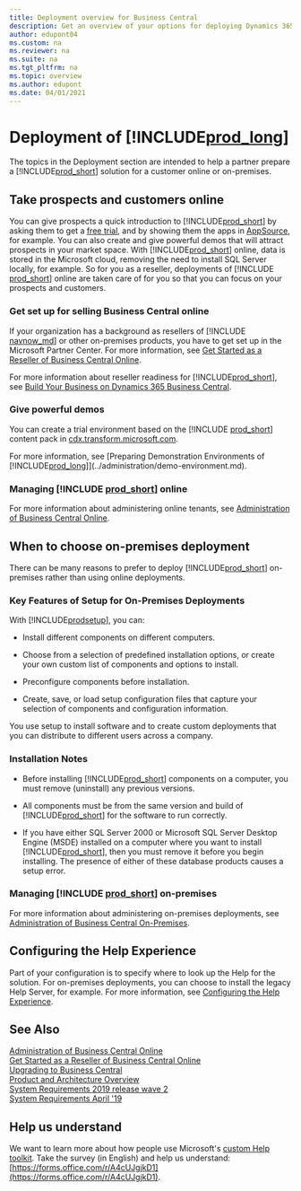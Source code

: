 ```yaml
---
title: Deployment overview for Business Central
description: Get an overview of your options for deploying Dynamics 365 Business Central
author: edupont04
ms.custom: na
ms.reviewer: na
ms.suite: na
ms.tgt_pltfrm: na
ms.topic: overview
ms.author: edupont
ms.date: 04/01/2021
---
```

# Deployment of [!INCLUDE[prod_long](../developer/includes/prod_long.md)]

The topics in the Deployment section are intended to help a partner prepare a [!INCLUDE[prod_short](../developer/includes/prod_short.md)] solution for a customer online or on-premises.  

## Take prospects and customers online

You can give prospects a quick introduction to [!INCLUDE[prod_short](../developer/includes/prod_short.md)] by asking them to get a [free trial](https://go.microsoft.com/fwlink/?linkid=847861), and by showing them the apps in [AppSource](https://appsource.microsoft.com/marketplace/apps?page=1&product=dynamics-365%3Bdynamics-365-business-central), for example. You can also create and give powerful demos that will attract prospects in your market space. With [!INCLUDE[prod_short](../developer/includes/prod_short.md)] online, data is stored in the Microsoft cloud, removing the need to install SQL Server locally, for example. So for you as a reseller, deployments of [!INCLUDE [prod_short](../developer/includes/prod_short.md)] online are taken care of for you so that you can focus on your prospects and customers.  

### Get set up for selling Business Central online

If your organization has a background as resellers of [!INCLUDE [navnow_md](../developer/includes/navnow_md.md)] or other on-premises products, you have to get set up in the Microsoft Partner Center. For more information, see [Get Started as a Reseller of Business Central Online](../administration/get-started-online.md).

For more information about reseller readiness for [!INCLUDE[prod_short](../developer/includes/prod_short.md)], see [Build Your Business on Dynamics 365 Business Central](../developer/readiness/opportunity-app-publisher.md).  

### Give powerful demos

You can create a trial environment based on the [!INCLUDE [prod_short](../developer/includes/prod_short.md)] content pack in [cdx.transform.microsoft.com](https://cdx.transform.microsoft.com/).  

For more information, see [Preparing Demonstration Environments of [!INCLUDE[prod_long](../developer/includes/prod_long.md)]](../administration/demo-environment.md).  

### Managing [!INCLUDE [prod_short](../developer/includes/prod_short.md)] online

For more information about administering online tenants, see [Administration of Business Central Online](../administration/tenant-administration.md).  

## When to choose on-premises deployment

There can be many reasons to prefer to deploy [!INCLUDE[prod_short](../developer/includes/prod_short.md)] on-premises rather than using online deployments.  

### Key Features of Setup for On-Premises Deployments  

With [!INCLUDE[prodsetup](../developer/includes/prodsetup.md)], you can:  

- Install different components on different computers.  

- Choose from a selection of predefined installation options, or create your own custom list of components and options to install.  

- Preconfigure components before installation.  

- Create, save, or load setup configuration files that capture your selection of components and configuration information.  

 You use setup to install software and to create custom deployments that you can distribute to different users across a company.  

### Installation Notes  

- Before installing [!INCLUDE[prod_short](../developer/includes/prod_short.md)] components on a computer, you must remove \(uninstall\) any previous versions.  

- All components must be from the same version and build of [!INCLUDE[prod_short](../developer/includes/prod_short.md)] for the software to run correctly.  

- If you have either SQL Server 2000 or Microsoft SQL Server Desktop Engine \(MSDE\) installed on a computer where you want to install [!INCLUDE[prod_short](../developer/includes/prod_short.md)], then you must remove it before you begin installing. The presence of either of these database products causes a setup error.  

### Managing [!INCLUDE [prod_short](../developer/includes/prod_short.md)] on-premises

For more information about administering on-premises deployments, see [Administration of Business Central On-Premises](../administration/Administration.md).  

## Configuring the Help Experience

Part of your configuration is to specify where to look up the Help for the solution. For on-premises deployments, you can choose to install the legacy Help Server, for example. For more information, see [Configuring the Help Experience](configure-help.md).  

## See Also  

[Administration of Business Central Online](../administration/tenant-administration.md)  
[Get Started as a Reseller of Business Central Online](../administration/get-started-online.md)  
[Upgrading to Business Central](../upgrade/upgrading-to-business-central.md)  
[Product and Architecture Overview](product-and-architecture-overview.md)  
[System Requirements 2019 release wave 2](system-requirement-business-central-v15.md)  
[System Requirements April '19](system-requirement-business-central.md)  

## Help us understand

We want to learn more about how people use Microsoft's [custom Help toolkit](https://github.com/microsoft/dynamics365smb-custom-help). Take the survey (in English) and help us understand: [https://forms.office.com/r/A4cUJgjkD1](https://forms.office.com/r/A4cUJgjkD1).  

